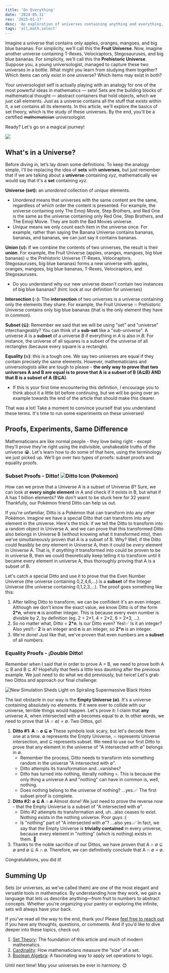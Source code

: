 ```yaml
---
title: 'On Everything'
date: '2024-05-31'
rev: '2025-01-17'
desc: 'An exploration of universes containing anything and everything, and a useful language to describe them.'
tags: 'all,math,select'
---
```

Imagine a universe that contains only apples, oranges, mangoes, and big blue bananas. For simplicity, we'll call this the **Fruit Universe**. Now, imagine another universe containing T-Rexes, Velociraptors, Stegosauruses, and big blue bananas. For simplicity, we'll call this the **Prehistoric Universe**. Suppose you, a young universologist, managed to capture these two universes in a bottle. What might you learn from studying them together? Which items can only exist in one universe? Which items may exist in both?

Your universologist self is actually playing with an analogy for one of the most powerful ideas in mathematics — sets! Sets are the building blocks of mathematical thought — abstract containers that hold objects, which we just call elements. Just as a universe contains all the stuff that exists within it, a set contains all its elements. In this article, we'll explore the basics of set theory, which is the study of these universes. By the end, you'll be a certified ~~mathematician~~ universologist. 

Ready? Let's go on a magical journey!

![](https://blogger.googleusercontent.com/img/b/R29vZ2xl/AVvXsEhqEt3g3adafa8AGbQzG4fQUnyGA2MVOxFRBY0OHuoUdXB4SjJlgSwe2Oi773olJGDy9mrEK3p4G5m1eaPWhBNy9fB01Grl0BcBE_Wiy99fl4yDs_quXlFXEzt7Cynl0zfWZ01iZwxnSidO/s1600/bbaeratd.jpg)

## What's in a Universe?
Before diving in, let’s lay down some definitions. To keep the analogy simple, I'll be replacing the idea of **sets** with **universes**, but just remember that if we are talking about a **universe** containing *xyz*, mathematically we would say that it's a **set** containing *xyz*.

**Universe (set):** an *unordered* collection of *unique* elements. 
- *Unordered* means that universes with the same content are the same, regardless of which order the content is presented. For example, the universe containing only The Emoji Movie, Step Brothers, and Red One is the same as the universe containing only Red One, Step Brothers, and The Emoji Movie. They are both the Bad Movies universe. 
- *Unique* means we only count each item in the universe once. For example, rather than saying the Banana Universe contains bananas, bananas, and bananas, we can just say it contains bananas.

**Union (∪):** If we combine the contents of two universes, the result is their **union**. For example, the Fruit Universe (apples, oranges, mangoes, big blue bananas) ∪ the Prehistoric Universe (T-Rexes, Velociraptors, Stegosauruses, big blue bananas) forms a new universe with apples, oranges, mangoes, big blue bananas, T-Rexes, Velociraptors, and Stegosauruses.
- Do you understand why our new universe doesn't contain two instances of big blue bananas? (hint: look at our definition for universes)

**Intersection (∩):** The **intersection** of two universes is a universe containing only the elements they share. For example, the Fruit Universe ∩ Prehistoric Universe contains only big blue bananas (that is the only element they have in common). 

**Subset (⊆)**: Remember we said that we will be using "set" and "universe" interchangeably? You can think of a **sub-set** like a "sub-universe". A universe *A* is a **subset** of a universe *B* if everything in *A* is also in *B*. For instance, the universe of all squares is a subset of the universe of all rectangles (because every square is a rectangle).

**Equality (=)**: this is a tough one. We say two universes are equal if they contain precisely the same elements. However, mathematicians and universologists alike are tough to please - **the only way to prove that two universes A and B are equal is to prove that A is a subset of B (A⊆B) AND that B is a subset of A (B⊆A)**. 
- If this is your first time encountering this definition, I encourage you to think about it a little bit before continuing, but we will be going over an example towards the end of the article that should make this clearer.

That was a lot! Take a moment to convince yourself that you understand these terms. It's time to run some experiments on these universes!

## Proofs, Experiments, Same Difference

Mathematicians are like normal people - they love being right - except they'll prove they're right using the indivisible, unshakeable truths of the universe 😭. Let's learn how to do some of that here, using the terminology we just picked up. We'll go over two types of proofs: subset proofs and equality proofs.

### Subset Proofs - Ditto! ![Ditto Icon (Pokemon)](https://www.serebii.net/pokedex-dp/icon/132.gif)
How can we prove that a Universe *A* is a subset of Universe *B*? Sure, we can look at **every single element** in A and check if it exists in B, but what if A has 1 billion elements? We don't want to be stuck here for 32 years! Thankfully, our Pokémon friend Ditto can help us out. 

If you're unfamiliar, Ditto is a Pokémon that can transform into any other Pokémon. Imagine we have a special Ditto that can transform into any element in the universe. Here's the trick: if we tell the Ditto to transform into a random object in Universe A, and we can prove that this transformed Ditto also belongs in Universe B (without knowing what it transformed into), then we've simultaneously proven that A is a subset of B. Why? Well, if the Ditto could feasibly be *any* element in Universe A, then it could be *every* element in Universe A. That is, if *anything* it transformed into could be proven to be in universe B, then we could theoretically keep telling it to transform until it became every element in universe A, thus thoroughly proving that A is a subset of B.

Let's catch a special Ditto and use it to prove that the Even Number Universe (the universe containing 0,2,4,6,...) is a **subset** of the Integer Universe (the universe containing 0,1,2,3,...). The proof goes something like this:
1. After telling Ditto to transform, we can be confident it's an even integer. Although we don't know the exact value, we know Ditto is of the form **2\*n**, where **n** is another integer. This is because every even number is divisble by 2, by definition (eg. 2 = 2\*1, 4 = 2\*2, 6 = 2\*3, ...).
2. So no matter what, Ditto = **2\*n**. Is our Ditto even? Yes!✅  Is it an integer? Also yes!!✅  **2** is an integer and **n** is an integer, so **2\*n** is an integer.
3. We're done! Just like that, we've proven that even numbers are a **subset** of all numbers.

### Equality Proofs - ¡Double Ditto!
Remember when I said that in order to prove A = B, we need to prove both A ⊆ B and B ⊆ A? Hopefully that feels a little less daunting after the previous example. We just need to do what we did previously, but twice! Let's grab two Dittos and approach our final challenge:

![New Simulation Sheds Light on Spiraling Supermassive Black Holes](https://live.staticflickr.com/3402/3598601013_c0f30cf63b_b.jpg)

The last obstacle in our way is the **Empty Universe (∅)**. It's a universe containing absolutely no elements. If it were ever to collide with our universe, terrible things would happen. Let's prove it: I claim that **any** universe A, when intersected with ∅ becomes equal to ∅. In other words, we need to prove that (A ∩ ∅) = ∅. Two Dittos, go!

1. **Ditto #1: A ∩ ∅ ⊆ ∅** These symbols look scary, but let's decode them one at a time. ∅ represents the Empty Universe, ∩ represents Universe intersection, and ⊆ represents subset. We need to use our first Ditto to prove that any element in the universe of "A intersected with ∅" belongs in ∅.
    - Remember the process, Ditto needs to transform into something random in the universe "A intersected with ∅". 
    - Ditto attempts its transformation and...vanishes?
    - Ditto has turned into nothing, literally nothing 💀. This is because the only thing a universe A and "nothing" can have in common is, well, nothing.
    - Does nothing belong to the universe of nothing? ...yes.✅ The first subset proof is complete.
2. **Ditto #2: ∅ ⊆ A ∩ ∅** Almost done! We just need to prove the reverse now - that the Empty Universe is a subset of "A intersected with ∅". 
    - Ditto #2 attempts its transformation and, uh...also ceases to exist. Nothing exists in the nothing universe. Poor guys :(
    - Is "nothing" part of "A intersected with ∅"? ...also yes.✅ In fact, we say that the Empty Universe is **trivially contained** in every universe, because every element in "nothing" (which is nothing) exists in them. 🤯
3. Thanks to the noble sacrifice of our Dittos, we have proven that A ∩ ∅ ⊆ ∅ and ∅ ⊆ A ∩ ∅. Therefore, we can definitively conclude that A ∩ ∅ = ∅.

Congratulations, you did it!

## Summing Up

Sets (or universes, as we’ve called them) are one of the most elegant and versatile tools in mathematics. By understanding how they work, we gain a language that lets us describe anything—from fruit to numbers to abstract concepts. Whether you’re organizing your pantry or exploring the infinite, sets will always have your back.

If you've read all the way to the end, thank you! Please [feel free to reach out](mailto:chat@franklinyin.com) if you have any thoughts, questions, or comments. And if you’d like to dive deeper into these topics, check out:

1. [Set Theory](https://en.wikipedia.org/wiki/Set_theory): The foundation of this article and much of modern mathematics.
2. [Cardinality](https://en.wikipedia.org/wiki/Cardinality): How mathematicians measure the “size” of a set.
3. [Boolean Algebra](https://en.wikipedia.org/wiki/Boolean_algebra): A fascinating way to apply set operations to logic.

Until next time! May your universes be ever in harmony. 😊